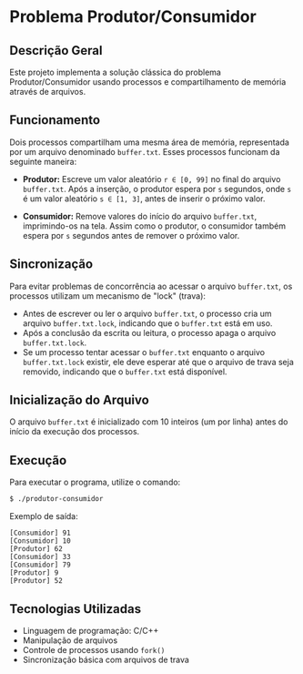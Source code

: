 
# Problema Produtor/Consumidor

## Descrição Geral

Este projeto implementa a solução clássica do problema Produtor/Consumidor usando processos e compartilhamento de memória através de arquivos.

## Funcionamento

Dois processos compartilham uma mesma área de memória, representada por um arquivo denominado `buffer.txt`. Esses processos funcionam da seguinte maneira:

- **Produtor:** Escreve um valor aleatório `r ∈ [0, 99]` no final do arquivo `buffer.txt`. Após a inserção, o produtor espera por `s` segundos, onde `s` é um valor aleatório `s ∈ [1, 3]`, antes de inserir o próximo valor.
  
- **Consumidor:** Remove valores do início do arquivo `buffer.txt`, imprimindo-os na tela. Assim como o produtor, o consumidor também espera por `s` segundos antes de remover o próximo valor.

## Sincronização

Para evitar problemas de concorrência ao acessar o arquivo `buffer.txt`, os processos utilizam um mecanismo de "lock" (trava):

- Antes de escrever ou ler o arquivo `buffer.txt`, o processo cria um arquivo `buffer.txt.lock`, indicando que o `buffer.txt` está em uso.
- Após a conclusão da escrita ou leitura, o processo apaga o arquivo `buffer.txt.lock`.
- Se um processo tentar acessar o `buffer.txt` enquanto o arquivo `buffer.txt.lock` existir, ele deve esperar até que o arquivo de trava seja removido, indicando que o `buffer.txt` está disponível.

## Inicialização do Arquivo

O arquivo `buffer.txt` é inicializado com 10 inteiros (um por linha) antes do início da execução dos processos.

## Execução

Para executar o programa, utilize o comando:

```bash
$ ./produtor-consumidor
```

Exemplo de saída:

```
[Consumidor] 91
[Consumidor] 10
[Produtor] 62
[Consumidor] 33
[Consumidor] 79
[Produtor] 9
[Produtor] 52
```

## Tecnologias Utilizadas

- Linguagem de programação: C/C++
- Manipulação de arquivos
- Controle de processos usando `fork()`
- Sincronização básica com arquivos de trava
